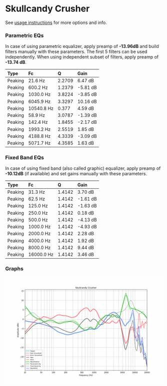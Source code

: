 # Skullcandy Crusher
See [usage instructions](https://github.com/jaakkopasanen/AutoEq#usage) for more options and info.

### Parametric EQs
In case of using parametric equalizer, apply preamp of **-13.96dB** and build filters manually
with these parameters. The first 5 filters can be used independently.
When using independent subset of filters, apply preamp of **-13.74 dB**.

| Type    | Fc         |      Q | Gain     |
|:--------|:-----------|:-------|:---------|
| Peaking | 21.6 Hz    | 2.2709 | 6.47 dB  |
| Peaking | 600.2 Hz   | 1.2379 | -5.81 dB |
| Peaking | 1030.0 Hz  | 3.8224 | -3.85 dB |
| Peaking | 6045.9 Hz  | 3.3297 | 10.16 dB |
| Peaking | 10540.8 Hz | 0.377  | 4.59 dB  |
| Peaking | 58.9 Hz    | 3.0787 | -1.39 dB |
| Peaking | 142.4 Hz   | 1.8455 | -2.17 dB |
| Peaking | 1993.2 Hz  | 2.5519 | 1.85 dB  |
| Peaking | 4188.8 Hz  | 4.3339 | -3.09 dB |
| Peaking | 5071.7 Hz  | 4.3585 | 1.63 dB  |

### Fixed Band EQs
In case of using fixed band (also called graphic) equalizer, apply preamp of **-10.12dB**
(if available) and set gains manually with these parameters.

| Type    | Fc         |      Q | Gain     |
|:--------|:-----------|:-------|:---------|
| Peaking | 31.3 Hz    | 1.4142 | 3.70 dB  |
| Peaking | 62.5 Hz    | 1.4142 | -1.61 dB |
| Peaking | 125.0 Hz   | 1.4142 | -1.63 dB |
| Peaking | 250.0 Hz   | 1.4142 | 0.18 dB  |
| Peaking | 500.0 Hz   | 1.4142 | -4.13 dB |
| Peaking | 1000.0 Hz  | 1.4142 | -4.93 dB |
| Peaking | 2000.0 Hz  | 1.4142 | 2.28 dB  |
| Peaking | 4000.0 Hz  | 1.4142 | 1.92 dB  |
| Peaking | 8000.0 Hz  | 1.4142 | 9.44 dB  |
| Peaking | 16000.0 Hz | 1.4142 | 3.46 dB  |

### Graphs
![](./Skullcandy%20Crusher.png)